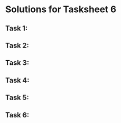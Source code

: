 # Solutions for Tasksheet 6

## Task 1:

## Task 2:

## Task 3:

## Task 4:

## Task 5:

## Task 6:
